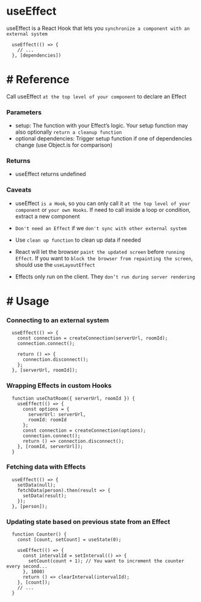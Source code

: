 # useEffect

useEffect is a React Hook that lets you `synchronize a component with an external system`

```
  useEffect(() => {
    // ...
  }, [dependencies])
```

# # Reference

Call useEffect `at the top level of your component` to declare an Effect

### Parameters

- setup: The function with your Effect’s logic. Your setup function may also optionally `return a cleanup function`
- optional dependencies: Trigger setup function if one of dependencies change (use Object.is for comparison)

### Returns

- useEffect returns undefined

### Caveats

- useEffect `is a Hook`, so you can only call it `at the top level of your component` or `your own Hooks`. If need to call inside a loop or condition, extract a new component

- `Don't need an Effect` if we `don't sync with other external system`

- Use `clean up function` to clean up data if needed

- React will let the browser `paint the updated screen` before `running Effect`. If you want to `block the browser from repainting the screen`, should use the `useLayoutEffect`

- Effects only run on the client. They `don’t run during server rendering`

# # Usage

### Connecting to an external system

```
  useEffect(() => {
  	const connection = createConnection(serverUrl, roomId);
    connection.connect();

  	return () => {
      connection.disconnect();
  	};
  }, [serverUrl, roomId]);
```

### Wrapping Effects in custom Hooks

```
  function useChatRoom({ serverUrl, roomId }) {
    useEffect(() => {
      const options = {
        serverUrl: serverUrl,
        roomId: roomId
      };
      const connection = createConnection(options);
      connection.connect();
      return () => connection.disconnect();
    }, [roomId, serverUrl]);
  }
```

### Fetching data with Effects

```
  useEffect(() => {
    setData(null);
    fetchData(person).then(result => {
      setData(result);
    });
  }, [person]);
```

### Updating state based on previous state from an Effect

```
  function Counter() {
    const [count, setCount] = useState(0);

    useEffect(() => {
      const intervalId = setInterval(() => {
        setCount(count + 1); // You want to increment the counter every second...
      }, 1000)
      return () => clearInterval(intervalId);
    }, [count]);
    // ...
  }
```
